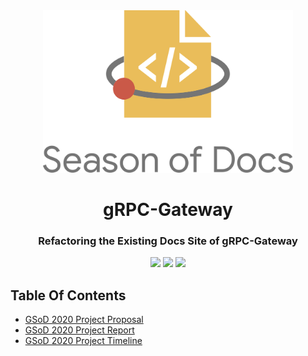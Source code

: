 <div align="center">
<img src="assets/gsod-2020.svg" height= "auto" width="400" />
<br />
<h1>gRPC-Gateway</h1>
<h3>
Refactoring the Existing Docs Site of gRPC-Gateway
</h3>
<a href="https://github.com/iamrajiv/GSoD-2020/network/members"><img src="https://img.shields.io/github/forks/iamrajiv/GSoD-2020?color=0366d6&style=for-the-badge" /></a>
<a href="https://github.com/iamrajiv/GSoD-2020/stargazers"><img src="https://img.shields.io/github/stars/iamrajiv/GSoD-2020?color=0366d6&style=for-the-badge" /></a>
<a href="https://github.com/iamrajiv/GSoD-2020/blob/master/LICENSE"><img src="https://img.shields.io/github/license/iamrajiv/GSoD-2020?color=0366d6&style=for-the-badge" /></a>
</div>

## Table Of Contents

- [GSoD 2020 Project Proposal](GSoD_2020_Project_Proposal.md)
- [GSoD 2020 Project Report](GSoD_2020_Project_Report.md)
- [GSoD 2020 Project Timeline](GSoD_2020_Project_Timeline.md)
